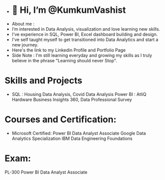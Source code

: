 - # **👋 Hi, I’m @KumkumVashist**
- About me :
-  I’m interested in Data Analysis, visualization and love learning new skills.
-  I've experience in SQL, Power BI, Excel dashboard building and design.
-  I've self taught myself to get transitioned into Data Analytics and start a new journey.
-  Here's the link to my Linkedin Profile and Portfolio Page
-  Side Note : I'm still learning everyday and growing my skills as I truly believe in the phrase "Learning should never Stop".   

 # **Skills and Projects**
-  SQL : Housing Data Analysis, Covid Data Analysis
   Power BI : AtliQ Hardware Business Insights 360, Data Professional Survey

# **Courses and Certification:**
-  Microsoft Certified: Power BI Data Analyst Associate
   Google Data Analytics Specialization
   IBM Data Engineering Foundations

# **Exam:**
   PL-300 Power BI Data Analyst Associate


<!---
KumkumVashist/KumkumVashist is a ✨ special ✨ repository because its `README.md` (this file) appears on your GitHub profile.
You can click the Preview link to take a look at your changes.
--->
